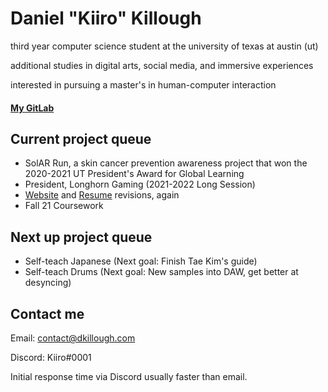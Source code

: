 # Daniel "Kiiro" Killough

third year computer science student at the university of texas at austin (ut)

additional studies in digital arts, social media, and immersive experiences

interested in pursuing a master's in human-computer interaction

#### [My GitLab](https://gitlab.com/dkillough)

## Current project queue

- SolAR Run, a skin cancer prevention awareness project that won the 2020-2021 UT President's Award for Global Learning 
- President, Longhorn Gaming (2021-2022 Long Session)
- [Website](https://dkillough.com) and [Resume](https://docs.google.com/document/d/1U6XMw0wi0wqwd6HF1478pdlLYabMBH9ApHZuqejH4vA/edit?usp=sharing) revisions, again
- Fall 21 Coursework


## Next up project queue 

- Self-teach Japanese (Next goal: Finish Tae Kim's guide)
- Self-teach Drums (Next goal: New samples into DAW, get better at desyncing)


## Contact me

Email: contact@dkillough.com

Discord: Kiiro#0001

Initial response time via Discord usually faster than email.
